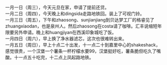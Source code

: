 一月一日（周三），今天元旦在家，申请了提前还贷。</br>
一月二日（周四），今天晚上和dingsida走路地铁回。装上了可视门铃。</br>
一月三日（周五），下午和zhaosong、sunjianjiang到贝达梦工厂的格睿见了zhuangxiaodan，也是泉州人。然后zhaosong在costa请了咖啡。汇丰说缩短年限要另外申请。晚上和huangjiyan在西溪印象城吃了饭。</br>
一月四日（周六），早上换了净水器滤芯，这次也很难转出来。</br>
一月五日（周日），早上十点二十出发，十一点二十到嘉里中心的shakeshack，感觉很贵，一个汉堡一个薯条一杯柠檬水要99，汉堡挺好吃，薯条脆但吃久了嘴酸。十一点五十吃完，十二点上凤起路地铁。</br>
